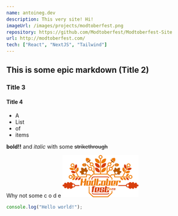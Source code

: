 ```yaml
---
name: antoineg.dev
description: This very site! Hi!
imageUrl: /images/projects/modtoberfest.png
repository: https://github.com/Modtoberfest/Modtoberfest-Site
url: http://modtoberfest.com/
tech: ["React", "NextJS", "Tailwind"]
---
```


## This is some epic markdown (Title 2)

### Title 3

#### Title 4

- A
- List
- of
- items

**bold!!** and _italic_ with some ~~strikethrough~~

Why not some c o d e
<img src="/images/projects/modtoberfest.png" width="200" />

```js
console.log("Hello world!");
```
